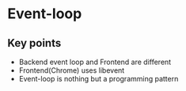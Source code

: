 # Event-loop

## Key points
- Backend event loop and Frontend are different
- Frontend(Chrome) uses libevent
- Event-loop is nothing but a programming pattern
